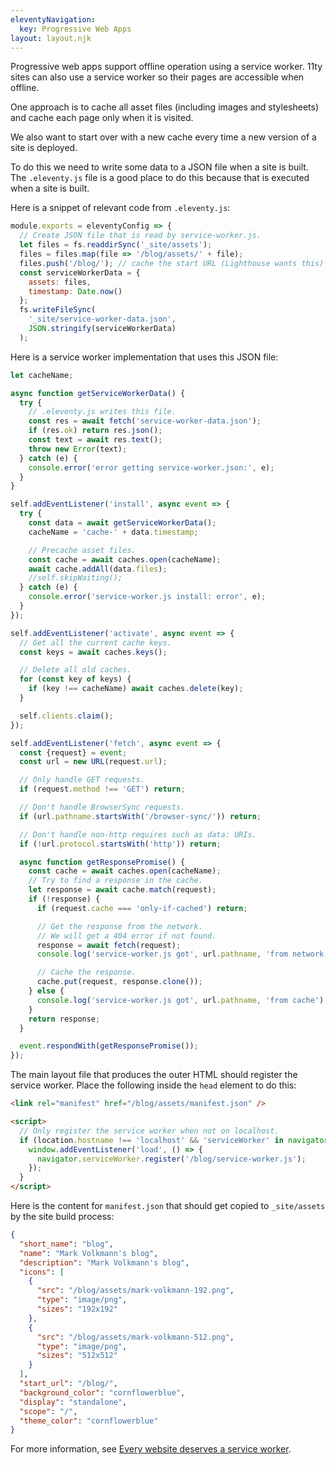 ```yaml
---
eleventyNavigation:
  key: Progressive Web Apps
layout: layout.njk
---
```


Progressive web apps support offline operation using a service worker.
11ty sites can also use a service worker
so their pages are accessible when offline.

One approach is to cache all asset files
(including images and stylesheets)
and cache each page only when it is visited.

We also want to start over with a new cache
every time a new version of a site is deployed.

To do this we need to write some data to a JSON file
when a site is built.
The `.eleventy.js` file is a good place to do this
because that is executed when a site is built.

Here is a snippet of relevant code from `.eleventy.js`:

```js
module.exports = eleventyConfig => {
  // Create JSON file that is read by service-worker.js.
  let files = fs.readdirSync('_site/assets');
  files = files.map(file => '/blog/assets/' + file);
  files.push('/blog/'); // cache the start URL (Lighthouse wants this)
  const serviceWorkerData = {
    assets: files,
    timestamp: Date.now()
  };
  fs.writeFileSync(
    '_site/service-worker-data.json',
    JSON.stringify(serviceWorkerData)
  );
```

Here is a service worker implementation that uses this JSON file:

```js
let cacheName;

async function getServiceWorkerData() {
  try {
    // .eleventy.js writes this file.
    const res = await fetch('service-worker-data.json');
    if (res.ok) return res.json();
    const text = await res.text();
    throw new Error(text);
  } catch (e) {
    console.error('error getting service-worker.json:', e);
  }
}

self.addEventListener('install', async event => {
  try {
    const data = await getServiceWorkerData();
    cacheName = 'cache-' + data.timestamp;

    // Precache asset files.
    const cache = await caches.open(cacheName);
    await cache.addAll(data.files);
    //self.skipWaiting();
  } catch (e) {
    console.error('service-worker.js install: error', e);
  }
});

self.addEventListener('activate', async event => {
  // Get all the current cache keys.
  const keys = await caches.keys();

  // Delete all old caches.
  for (const key of keys) {
    if (key !== cacheName) await caches.delete(key);
  }

  self.clients.claim();
});

self.addEventListener('fetch', async event => {
  const {request} = event;
  const url = new URL(request.url);

  // Only handle GET requests.
  if (request.method !== 'GET') return;

  // Don't handle BrowserSync requests.
  if (url.pathname.startsWith('/browser-sync/')) return;

  // Don't handle non-http requires such as data: URIs.
  if (!url.protocol.startsWith('http')) return;

  async function getResponsePromise() {
    const cache = await caches.open(cacheName);
    // Try to find a response in the cache.
    let response = await cache.match(request);
    if (!response) {
      if (request.cache === 'only-if-cached') return;

      // Get the response from the network.
      // We will get a 404 error if not found.
      response = await fetch(request);
      console.log('service-worker.js got', url.pathname, 'from network');

      // Cache the response.
      cache.put(request, response.clone());
    } else {
      console.log('service-worker.js got', url.pathname, 'from cache');
    }
    return response;
  }

  event.respondWith(getResponsePromise());
});
```

The main layout file that produces the outer HTML
should register the service worker.
Place the following inside the `head` element to do this:

```html
<link rel="manifest" href="/blog/assets/manifest.json" />

<script>
  // Only register the service worker when not on localhost.
  if (location.hostname !== 'localhost' && 'serviceWorker' in navigator) {
    window.addEventListener('load', () => {
      navigator.serviceWorker.register('/blog/service-worker.js');
    });
  }
</script>
```

Here is the content for `manifest.json` that should
get copied to `_site/assets` by the site build process:

```json
{
  "short_name": "blog",
  "name": "Mark Volkmann's blog",
  "description": "Mark Volkmann's blog",
  "icons": [
    {
      "src": "/blog/assets/mark-volkmann-192.png",
      "type": "image/png",
      "sizes": "192x192"
    },
    {
      "src": "/blog/assets/mark-volkmann-512.png",
      "type": "image/png",
      "sizes": "512x512"
    }
  ],
  "start_url": "/blog/",
  "background_color": "cornflowerblue",
  "display": "standalone",
  "scope": "/",
  "theme_color": "cornflowerblue"
}
```

For more information, see
[Every website deserves a service worker](https://blog.logrocket.com/every-website-deserves-a-service-worker/).
